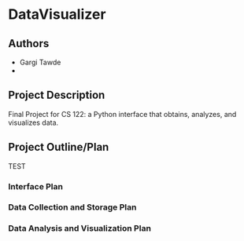 # DataVisualizer
## Authors
- Gargi Tawde
- 
## Project Description
Final Project for CS 122: a Python interface that obtains, analyzes, and visualizes data.
## Project Outline/Plan
TEST
### Interface Plan
### Data Collection and Storage Plan
### Data Analysis and Visualization Plan

